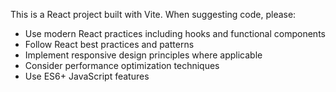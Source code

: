 <!-- Use this file to provide workspace-specific custom instructions to Copilot. For more details, visit https://code.visualstudio.com/docs/copilot/copilot-customization#_use-a-githubcopilotinstructionsmd-file -->

This is a React project built with Vite. When suggesting code, please:
- Use modern React practices including hooks and functional components
- Follow React best practices and patterns
- Implement responsive design principles where applicable
- Consider performance optimization techniques
- Use ES6+ JavaScript features
